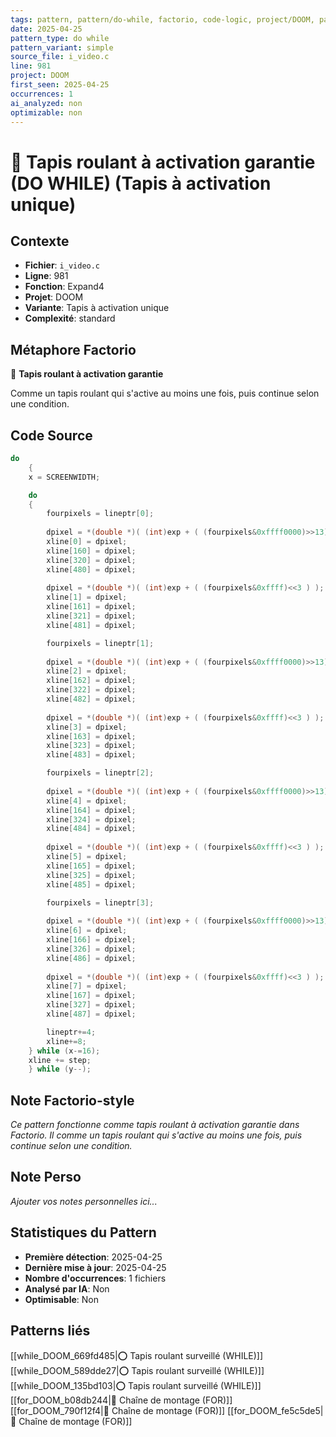```yaml
---
tags: pattern, pattern/do-while, factorio, code-logic, project/DOOM, pattern/variant/simple
date: 2025-04-25
pattern_type: do while
pattern_variant: simple
source_file: i_video.c
line: 981
project: DOOM
first_seen: 2025-04-25
occurrences: 1
ai_analyzed: non
optimizable: non
---
```


# 🔄 Tapis roulant à activation garantie (DO WHILE) (Tapis à activation unique)

## Contexte
- **Fichier**: `i_video.c`
- **Ligne**: 981
- **Fonction**: Expand4
- **Projet**: DOOM
- **Variante**: Tapis à activation unique
- **Complexité**: standard

## Métaphore Factorio
🔄 **Tapis roulant à activation garantie**

Comme un tapis roulant qui s'active au moins une fois, puis continue selon une condition.

## Code Source
```c
do
    {
	x = SCREENWIDTH;

	do
	{
	    fourpixels = lineptr[0];
			
	    dpixel = *(double *)( (int)exp + ( (fourpixels&0xffff0000)>>13) );
	    xline[0] = dpixel;
	    xline[160] = dpixel;
	    xline[320] = dpixel;
	    xline[480] = dpixel;
			
	    dpixel = *(double *)( (int)exp + ( (fourpixels&0xffff)<<3 ) );
	    xline[1] = dpixel;
	    xline[161] = dpixel;
	    xline[321] = dpixel;
	    xline[481] = dpixel;

	    fourpixels = lineptr[1];
			
	    dpixel = *(double *)( (int)exp + ( (fourpixels&0xffff0000)>>13) );
	    xline[2] = dpixel;
	    xline[162] = dpixel;
	    xline[322] = dpixel;
	    xline[482] = dpixel;
			
	    dpixel = *(double *)( (int)exp + ( (fourpixels&0xffff)<<3 ) );
	    xline[3] = dpixel;
	    xline[163] = dpixel;
	    xline[323] = dpixel;
	    xline[483] = dpixel;

	    fourpixels = lineptr[2];
			
	    dpixel = *(double *)( (int)exp + ( (fourpixels&0xffff0000)>>13) );
	    xline[4] = dpixel;
	    xline[164] = dpixel;
	    xline[324] = dpixel;
	    xline[484] = dpixel;
			
	    dpixel = *(double *)( (int)exp + ( (fourpixels&0xffff)<<3 ) );
	    xline[5] = dpixel;
	    xline[165] = dpixel;
	    xline[325] = dpixel;
	    xline[485] = dpixel;

	    fourpixels = lineptr[3];
			
	    dpixel = *(double *)( (int)exp + ( (fourpixels&0xffff0000)>>13) );
	    xline[6] = dpixel;
	    xline[166] = dpixel;
	    xline[326] = dpixel;
	    xline[486] = dpixel;
			
	    dpixel = *(double *)( (int)exp + ( (fourpixels&0xffff)<<3 ) );
	    xline[7] = dpixel;
	    xline[167] = dpixel;
	    xline[327] = dpixel;
	    xline[487] = dpixel;

	    lineptr+=4;
	    xline+=8;
	} while (x-=16);
	xline += step;
    } while (y--);
```

## Note Factorio-style
*Ce pattern fonctionne comme tapis roulant à activation garantie dans Factorio. Il comme un tapis roulant qui s'active au moins une fois, puis continue selon une condition.*

## Note Perso
*Ajouter vos notes personnelles ici...*

## Statistiques du Pattern
- **Première détection**: 2025-04-25
- **Dernière mise à jour**: 2025-04-25
- **Nombre d'occurrences**: 1 fichiers
- **Analysé par IA**: Non
- **Optimisable**: Non

## Patterns liés
[[while_DOOM_669fd485|⭕ Tapis roulant surveillé (WHILE)]]
[[while_DOOM_589dde27|⭕ Tapis roulant surveillé (WHILE)]]
[[while_DOOM_135bd103|⭕ Tapis roulant surveillé (WHILE)]]
[[for_DOOM_b08db244|🔄 Chaîne de montage (FOR)]]
[[for_DOOM_790f12f4|🔄 Chaîne de montage (FOR)]]
[[for_DOOM_fe5c5de5|🔄 Chaîne de montage (FOR)]]
